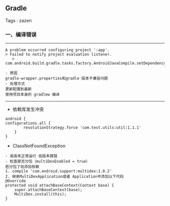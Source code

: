 
## Gradle 

Tags : zazen

### 一、编译错误

---
```
A problem occurred configuring project ':app'.
> Failed to notify project evaluation listener.
   > com.android.build.gradle.tasks.factory.AndroidJavaCompile.setDependencyCacheDir(Ljava/io/File;)V

```
```
- 原因
gradle-wrapper.properties和gradle 版本不兼容问题
- 处理方式
更新配置到最新
使用项目本身的 gradlew 编译
```

---

- 依赖库发生冲突
```
android {
configurations.all {
        resolutionStrategy.force 'com.test.utils:util:1.1.1'
    }
}

```


- ClassNotFoundException

```
- 高版本正常运行 低版本报错
- 检查是否分包（multiDexEnabled = true）
若分包了则添加依赖
1. compile 'com.android.support:multidex:1.0.2'
2. 继承MultiDexApplication或者 Application中添加以下代码
@Override
protected void attachBaseContext(Context base) {
    super.attachBaseContext(base);
    MultiDex.install(this);
}

```

